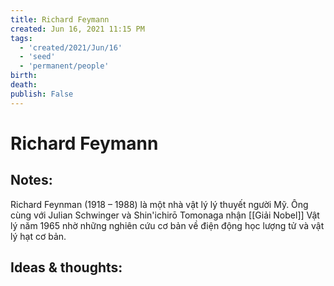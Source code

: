 ```yaml
---
title: Richard Feymann
created: Jun 16, 2021 11:15 PM
tags:
  - 'created/2021/Jun/16'
  - 'seed'
  - 'permanent/people'
birth:
death:
publish: False
---
```

# Richard Feymann

## Notes:

Richard Feynman (1918 – 1988) là một nhà vật lý lý thuyết người Mỹ. Ông cùng với Julian Schwinger và Shin'ichirō Tomonaga nhận [[Giải Nobel]] Vật lý năm 1965 nhờ những nghiên cứu cơ bản về điện động học lượng tử và vật lý hạt cơ bản.

## Ideas & thoughts:
